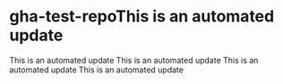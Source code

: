 # gha-test-repoThis is an automated update
This is an automated update
This is an automated update
This is an automated update
This is an automated update
